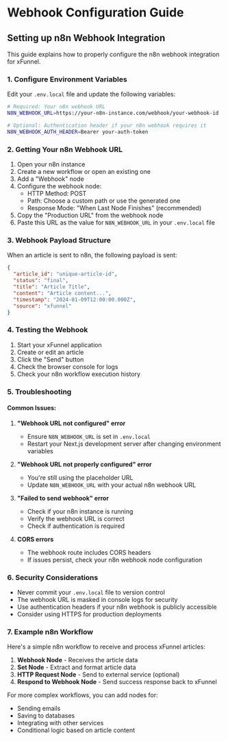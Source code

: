 # Webhook Configuration Guide

## Setting up n8n Webhook Integration

This guide explains how to properly configure the n8n webhook integration for xFunnel.

### 1. Configure Environment Variables

Edit your `.env.local` file and update the following variables:

```bash
# Required: Your n8n webhook URL
N8N_WEBHOOK_URL=https://your-n8n-instance.com/webhook/your-webhook-id

# Optional: Authentication header if your n8n webhook requires it
N8N_WEBHOOK_AUTH_HEADER=Bearer your-auth-token
```

### 2. Getting Your n8n Webhook URL

1. Open your n8n instance
2. Create a new workflow or open an existing one
3. Add a "Webhook" node
4. Configure the webhook node:
   - HTTP Method: POST
   - Path: Choose a custom path or use the generated one
   - Response Mode: "When Last Node Finishes" (recommended)
5. Copy the "Production URL" from the webhook node
6. Paste this URL as the value for `N8N_WEBHOOK_URL` in your `.env.local` file

### 3. Webhook Payload Structure

When an article is sent to n8n, the following payload is sent:

```json
{
  "article_id": "unique-article-id",
  "status": "final",
  "title": "Article Title",
  "content": "Article content...",
  "timestamp": "2024-01-09T12:00:00.000Z",
  "source": "xfunnel"
}
```

### 4. Testing the Webhook

1. Start your xFunnel application
2. Create or edit an article
3. Click the "Send" button
4. Check the browser console for logs
5. Check your n8n workflow execution history

### 5. Troubleshooting

#### Common Issues:

1. **"Webhook URL not configured" error**
   - Ensure `N8N_WEBHOOK_URL` is set in `.env.local`
   - Restart your Next.js development server after changing environment variables

2. **"Webhook URL not properly configured" error**
   - You're still using the placeholder URL
   - Update `N8N_WEBHOOK_URL` with your actual n8n webhook URL

3. **"Failed to send webhook" error**
   - Check if your n8n instance is running
   - Verify the webhook URL is correct
   - Check if authentication is required

4. **CORS errors**
   - The webhook route includes CORS headers
   - If issues persist, check your n8n webhook node configuration

### 6. Security Considerations

- Never commit your `.env.local` file to version control
- The webhook URL is masked in console logs for security
- Use authentication headers if your n8n webhook is publicly accessible
- Consider using HTTPS for production deployments

### 7. Example n8n Workflow

Here's a simple n8n workflow to receive and process xFunnel articles:

1. **Webhook Node** - Receives the article data
2. **Set Node** - Extract and format article data
3. **HTTP Request Node** - Send to external service (optional)
4. **Respond to Webhook Node** - Send success response back to xFunnel

For more complex workflows, you can add nodes for:
- Sending emails
- Saving to databases
- Integrating with other services
- Conditional logic based on article content
